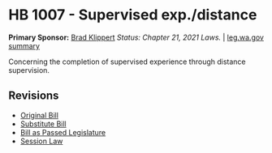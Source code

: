# HB 1007 - Supervised exp./distance
**Primary Sponsor:** [Brad Klippert](/person/leg/brad.klippert.md)
*Status: Chapter 21, 2021 Laws.* | [leg.wa.gov summary](https://app.leg.wa.gov/billsummary?BillNumber=1007&Year=2021)

Concerning the completion of supervised experience through distance supervision.

## Revisions
* [Original Bill](1/)
* [Substitute Bill](S/)
* [Bill as Passed Legislature](S.PL/)
* [Session Law](S.SL/)